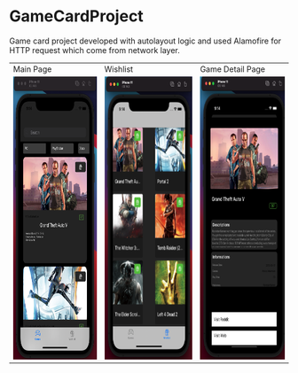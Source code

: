 # GameCardProject
Game card project developed with autolayout logic and used Alamofire for HTTP request which come from network layer. 
<table>
  <tr>
    <td>Main Page</td>
     <td>Wishlist</td>
     <td>Game Detail Page</td>
  </tr>
  <tr>
    <td><img src="GameCardProjectScreenshots/MainPage.png" width=245 height=511></td>
    <td><img src="GameCardProjectScreenshots/Wishlist.png" width=245 height=511></td>
    <td><img src="GameCardProjectScreenshots/GameDetail.png" width=245 height=511></td>
  </tr>
 </table>


